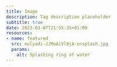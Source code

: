 ```yaml
---
title: Image
description: Tag description placeholder
subtitle: true
date: 2023-03-07T21:55:35+01:00
resources:
- name: featured
  src: mulyadi-JJMoAiVl9jA-unsplash.jpg
  params:
    alt: Splashing ring of water
---
```

